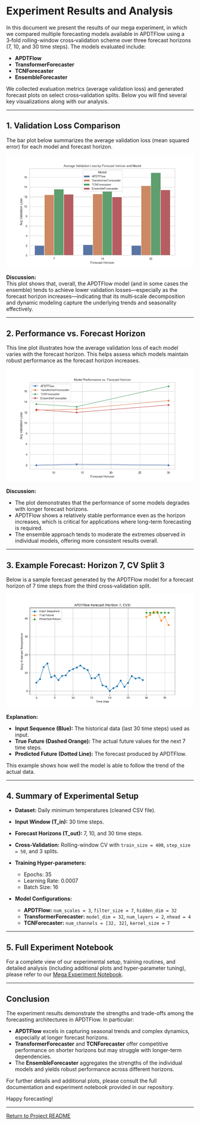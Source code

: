 # Experiment Results and Analysis

In this document we present the results of our mega experiment, in which we compared multiple forecasting models available in APDTFlow using a 3‑fold rolling-window cross‑validation scheme over three forecast horizons (7, 10, and 30 time steps). The models evaluated include:

- **APDTFlow**
- **TransformerForecaster**
- **TCNForecaster**
- **EnsembleForecaster**

We collected evaluation metrics (average validation loss) and generated forecast plots on select cross‑validation splits. Below you will find several key visualizations along with our analysis.

---

## 1. Validation Loss Comparison

The bar plot below summarizes the average validation loss (mean squared error) for each model and forecast horizon.

![Validation Loss Comparison](../experiments/results_plots/Validation_Loss_Comparison.png)

**Discussion:**  
This plot shows that, overall, the APDTFlow model (and in some cases the ensemble) tends to achieve lower validation losses—especially as the forecast horizon increases—indicating that its multi‑scale decomposition and dynamic modeling capture the underlying trends and seasonality effectively.

---

## 2. Performance vs. Forecast Horizon

This line plot illustrates how the average validation loss of each model varies with the forecast horizon. This helps assess which models maintain robust performance as the forecast horizon increases.

![Performance vs. Horizon](../experiments/results_plots/Performance_vs_Horizon.png)

**Discussion:**  
- The plot demonstrates that the performance of some models degrades with longer forecast horizons.  
- APDTFlow shows a relatively stable performance even as the horizon increases, which is critical for applications where long-term forecasting is required.
- The ensemble approach tends to moderate the extremes observed in individual models, offering more consistent results overall.

---

## 3. Example Forecast: Horizon 7, CV Split 3

Below is a sample forecast generated by the APDTFlow model for a forecast horizon of 7 time steps from the third cross‑validation split.

![APDTFlow Forecast Horizon 7, CV3](../experiments/results_plots/APDTFlow_Forecast_Horizon_7_CV3.png)

**Explanation:**  
- **Input Sequence (Blue):** The historical data (last 30 time steps) used as input.  
- **True Future (Dashed Orange):** The actual future values for the next 7 time steps.  
- **Predicted Future (Dotted Line):** The forecast produced by APDTFlow.  

This example shows how well the model is able to follow the trend of the actual data.

---

## 4. Summary of Experimental Setup

- **Dataset:** Daily minimum temperatures (cleaned CSV file).
- **Input Window (T_in):** 30 time steps.
- **Forecast Horizons (T_out):** 7, 10, and 30 time steps.
- **Cross-Validation:** Rolling-window CV with `train_size = 400`, `step_size = 50`, and 3 splits.
- **Training Hyper-parameters:**  
  - Epochs: 35  
  - Learning Rate: 0.0007  
  - Batch Size: 16

- **Model Configurations:**  
  - **APDTFlow:** `num_scales = 3`, `filter_size = 7`, `hidden_dim = 32`  
  - **TransformerForecaster:** `model_dim = 32`, `num_layers = 2`, `nhead = 4`  
  - **TCNForecaster:** `num_channels = [32, 32]`, `kernel_size = 7`

---

## 5. Full Experiment Notebook

For a complete view of our experimental setup, training routines, and detailed analysis (including additional plots and hyper-parameter tuning), please refer to our [Mega Experiment Notebook](https://github.com/yotambraun/APDTFlow/blob/main/experiments/notebooks/mega_experiment.ipynb).

---

## Conclusion

The experiment results demonstrate the strengths and trade-offs among the forecasting architectures in APDTFlow. In particular:

- **APDTFlow** excels in capturing seasonal trends and complex dynamics, especially at longer forecast horizons.
- **TransformerForecaster** and **TCNForecaster** offer competitive performance on shorter horizons but may struggle with longer-term dependencies.
- The **EnsembleForecaster** aggregates the strengths of the individual models and yields robust performance across different horizons.

For further details and additional plots, please consult the full documentation and experiment notebook provided in our repository.

Happy forecasting!

---

[Return to Project README](https://github.com/yotambraun/APDTFlow/tree/main)